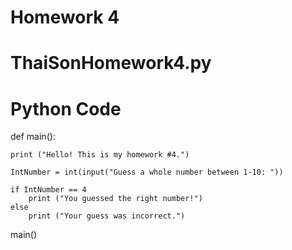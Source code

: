 # Homework 4
# ThaiSonHomework4.py
# Python Code

def main():
	
	print ("Hello! This is my homework #4.")
	
	IntNumber = int(input("Guess a whole number between 1-10: "))
	
	if IntNumber == 4
    	print ("You guessed the right number!")
	else
    	print ("Your guess was incorrect.")
  
main()
